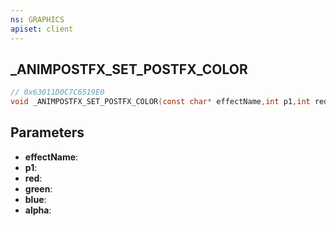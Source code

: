 ```yaml
---
ns: GRAPHICS
apiset: client
---
```

## _ANIMPOSTFX_SET_POSTFX_COLOR

```c
// 0x63011D0C7C6519E0
void _ANIMPOSTFX_SET_POSTFX_COLOR(const char* effectName,int p1,int red,int green,int blue,int alpha);
```


## Parameters
* **effectName**:
* **p1**:
* **red**:
* **green**:
* **blue**:
* **alpha**: